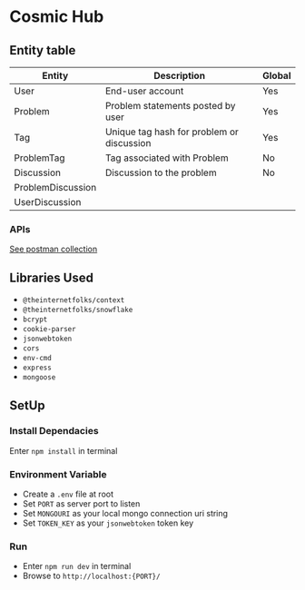 # Cosmic Hub

## Entity table
| Entity            | Description                               | Global |
| ----------------- | ----------------------------------------- | ------ |
| User              | End-user account                          | Yes    |
| Problem           | Problem statements posted by user         | Yes    |
| Tag               | Unique tag hash for problem or discussion | Yes    |
| ProblemTag        | Tag associated with Problem               | No     |
| Discussion        | Discussion to the problem                 | No     |
| ProblemDiscussion |                                           |        |
| UserDiscussion    |                                           |        |

### APIs
[See postman collection](https://documenter.getpostman.com/view/23347707/2s83tDpCS3)

## Libraries Used
- `@theinternetfolks/context`
- `@theinternetfolks/snowflake`
- `bcrypt`
- `cookie-parser`
- `jsonwebtoken`
- `cors`
- `env-cmd`
- `express`
- `mongoose`

## SetUp
### Install Dependacies
Enter `npm install` in terminal

### Environment Variable
- Create a `.env` file at root
- Set `PORT` as server port to listen
- Set `MONGOURI` as your local mongo connection uri string
- Set `TOKEN_KEY` as your `jsonwebtoken` token key

### Run
- Enter `npm run dev` in terminal
- Browse to `http://localhost:{PORT}/`
